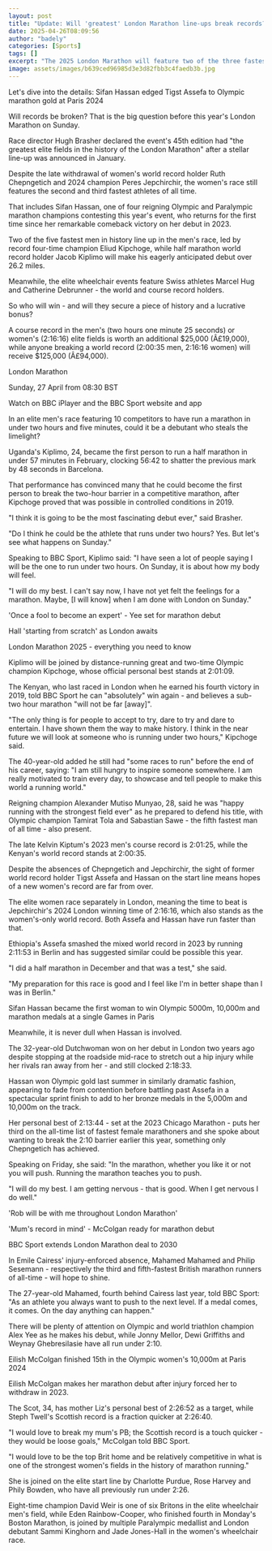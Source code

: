 ```yaml
---
layout: post
title: "Update: Will 'greatest' London Marathon line-ups break records?"
date: 2025-04-26T08:09:56
author: "badely"
categories: [Sports]
tags: []
excerpt: "The 2025 London Marathon will feature two of the three fastest women and two of the five fastest men in history - but will world records be broken on "
image: assets/images/b639ced96985d3e3d82fbb3c4faedb3b.jpg
---
```


Let's dive into the details: Sifan Hassan edged Tigst Assefa to Olympic marathon gold at Paris 2024

Will records be broken? That is the big question before this year's London Marathon on Sunday.

Race director Hugh Brasher declared the event's 45th edition had "the greatest elite fields in the history of the London Marathon" after a stellar line-up was announced in January.

Despite the late withdrawal of women's world record holder Ruth Chepngetich and 2024 champion Peres Jepchirchir, the women's race still features the second and third fastest athletes of all time.

That includes Sifan Hassan, one of four reigning Olympic and Paralympic marathon champions contesting this year's event, who returns for the first time since her remarkable comeback victory on her debut in 2023.

Two of the five fastest men in history line up in the men's race, led by record four-time champion Eliud Kipchoge, while half marathon world record holder Jacob Kiplimo will make his eagerly anticipated debut over 26.2 miles. 

Meanwhile, the elite wheelchair events feature Swiss athletes Marcel Hug and Catherine Debrunner - the world and course record holders.

So who will win - and will they secure a piece of history and a lucrative bonus?

A course record in the men's (two hours one minute 25 seconds) or women's (2:16:16) elite fields is worth an additional $25,000 (Â£19,000), while anyone breaking a world record (2:00:35 men, 2:16:16 women) will receive $125,000 (Â£94,000).

London Marathon

Sunday, 27 April from 08:30 BST

Watch on BBC iPlayer and the BBC Sport website and app

In an elite men's race featuring 10 competitors to have run a marathon in under two hours and five minutes, could it be a debutant who steals the limelight? 

Uganda's Kiplimo, 24, became the first person to run a half marathon in under 57 minutes in February, clocking 56:42 to shatter the previous mark by 48 seconds in Barcelona.

That performance has convinced many that he could become the first person to break the two-hour barrier in a competitive marathon, after Kipchoge proved that was possible in controlled conditions in 2019. 

"I think it is going to be the most fascinating debut ever," said Brasher.

"Do I think he could be the athlete that runs under two hours? Yes. But let's see what happens on Sunday."

Speaking to BBC Sport, Kiplimo said: "I have seen a lot of people saying I will be the one to run under two hours. On Sunday, it is about how my body will feel. 

"I will do my best. I can't say now, I have not yet felt the feelings for a marathon. Maybe, [I will know] when I am done with London on Sunday."

'Once a fool to become an expert' - Yee set for marathon debut

Hall 'starting from scratch' as London  awaits

London Marathon 2025 - everything you need to know

Kiplimo will be joined by distance-running great and two-time Olympic champion Kipchoge, whose official personal best stands at 2:01:09.

The Kenyan, who last raced in London when he earned his fourth victory in 2019, told BBC Sport he can "absolutely" win again - and believes a sub-two hour marathon "will not be far [away]".

"The only thing is for people to accept to try, dare to try and dare to entertain. I have shown them the way to make history. I think in the near future we will look at someone who is running under two hours," Kipchoge said.

The 40-year-old added he still had "some races to run" before the end of his career, saying: "I am still hungry to inspire someone somewhere. I am really motivated to train every day, to showcase and tell people to make this world a running world."

Reigning champion Alexander Mutiso Munyao, 28, said he was "happy running with the strongest field ever" as he prepared to defend his title, with Olympic champion Tamirat Tola and Sabastian Sawe - the fifth fastest man of all time -  also present.

The late Kelvin Kiptum's 2023 men's course record is 2:01:25, while the Kenyan's world record stands at 2:00:35.

Despite the absences of Chepngetich and Jepchirchir, the sight of former world record holder Tigst Assefa and Hassan on the start line means hopes of a new women's record are far from over.

The elite women race separately in London, meaning the time to beat is Jepchirchir's 2024 London winning time of 2:16:16, which also stands as the women's-only world record. Both Assefa and Hassan have run faster than that.

Ethiopia's Assefa smashed the mixed world record in 2023 by running 2:11:53 in Berlin and has suggested similar could be possible this year.

"I did a half marathon in December and that was a test," she said.

"My preparation for this race is good and I feel like I'm in better shape than I was in Berlin."

Sifan Hassan became the first woman to win Olympic 5000m, 10,000m and marathon medals at a single Games in Paris

Meanwhile, it is never dull when Hassan is involved.

The 32-year-old Dutchwoman won on her debut in London two years ago despite stopping at the roadside mid-race to stretch out a hip injury while her rivals ran away from her - and still clocked 2:18:33.

Hassan won Olympic gold last summer in similarly dramatic fashion, appearing to fade from contention before battling past Assefa in a spectacular sprint finish to add to her bronze medals in the 5,000m and 10,000m on the track.

Her personal best of 2:13:44 - set at the 2023 Chicago Marathon - puts her third on the all-time list of fastest female marathoners and she spoke about wanting to break the 2:10 barrier earlier this year, something only Chepngetich has achieved.

Speaking on Friday, she said: "In the marathon, whether you like it or not you will push.  Running the marathon teaches you to push. 

"I will do my best. I am getting nervous - that is good. When I get nervous I do well."

'Rob will be with me throughout London Marathon'

'Mum's record in mind' - McColgan ready for marathon debut

BBC Sport extends London Marathon deal to 2030

In Emile Cairess' injury-enforced absence, Mahamed Mahamed and Philip Sesemann - respectively the third and fifth-fastest British marathon runners of all-time - will hope to shine.

The 27-year-old Mahamed, fourth behind Cairess last year, told BBC Sport: "As an athlete you always want to push to the next level. If a medal comes, it comes. On the day anything can happen."

There will be plenty of attention on Olympic and world triathlon champion Alex Yee as he makes his debut, while Jonny Mellor, Dewi Griffiths and Weynay Ghebresilasie have all run under 2:10.

Eilish McColgan finished 15th in the Olympic women's 10,000m at Paris 2024

Eilish McColgan makes her marathon debut after injury forced her to withdraw in 2023.

The Scot, 34, has mother Liz's personal best of 2:26:52 as a target, while Steph Twell's Scottish record is a fraction quicker at 2:26:40.

"I would love to break my mum's PB; the Scottish record is a touch quicker - they would be loose goals," McColgan told BBC Sport.

"I would love to be the top Brit home and be relatively competitive in what is one of the strongest women's fields in the history of marathon running."

She is joined on the elite start line by Charlotte Purdue, Rose Harvey and Phily Bowden, who have all previously run under 2:26.

Eight-time champion David Weir is one of six Britons in the elite wheelchair men's field, while Eden Rainbow-Cooper, who finished fourth in Monday's Boston Marathon, is joined by multiple Paralympic medallist and London debutant Sammi Kinghorn and Jade Jones-Hall in the women's wheelchair race.

